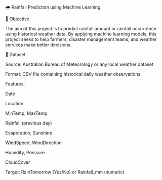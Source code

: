 🌧️ Rainfall Prediction using Machine Learning

📌 Objective

The aim of this project is to predict rainfall amount or rainfall occurrence using historical weather data.
By applying machine learning models, this project seeks to help farmers, disaster management teams, and weather services make better decisions.


📂 Dataset

Source: Australian Bureau of Meteorology or any local weather dataset

Format: CSV file containing historical daily weather observations

Features:

Date

Location

MinTemp, MaxTemp

Rainfall (previous day)

Evaporation, Sunshine

WindSpeed, WindDirection

Humidity, Pressure

CloudCover

Target: RainTomorrow (Yes/No) or Rainfall_mm (numeric)
